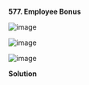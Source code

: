 **577. Employee Bonus**

![image](https://user-images.githubusercontent.com/51500878/143318024-b6bcaf05-6417-475e-9d4f-db63a34bddc7.png)

![image](https://user-images.githubusercontent.com/51500878/143318041-2568c154-71d7-4772-81f7-1397d3799b51.png)

![image](https://user-images.githubusercontent.com/51500878/143318055-725eaf7e-48aa-4159-9aab-faca478188c4.png)

**Solution**

```sql

```







